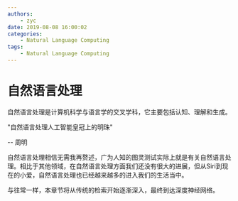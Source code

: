 ```yaml
---
authors:
    - zyc
date: 2019-08-08 16:00:02
categories:
    - Natural Language Computing
tags:
    - Natural Language Computing
---
```


# 自然语言处理

自然语言处理是计算机科学与语言学的交叉学科，它主要包括认知、理解和生成。

"自然语言处理人工智能皇冠上的明珠"

-- 周明

自然语言处理相信无需我再赘述，广为人知的图灵测试实际上就是有关自然语言处理。相比于其他领域，在自然语言处理方面我们还没有很大的进展，但从Siri到现在的小爱，自然语言处理也已经越来越多的进入我们的生活当中。

与往常一样，本章节将从传统的检索开始逐渐深入，最终到达深度神经网络。
